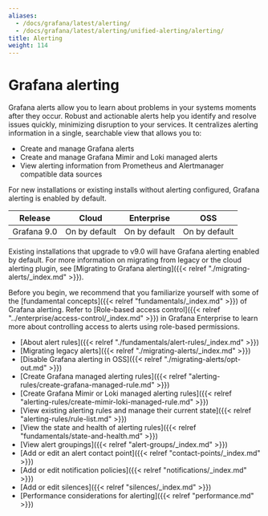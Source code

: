 ```yaml
---
aliases:
  - /docs/grafana/latest/alerting/
  - /docs/grafana/latest/alerting/unified-alerting/alerting/
title: Alerting
weight: 114
---
```


# Grafana alerting

Grafana alerts allow you to learn about problems in your systems moments after they occur. Robust and actionable alerts help you identify and resolve issues quickly, minimizing disruption to your services. It centralizes alerting information in a single, searchable view that allows you to:

- Create and manage Grafana alerts
- Create and manage Grafana Mimir and Loki managed alerts
- View alerting information from Prometheus and Alertmanager compatible data sources

For new installations or existing installs without alerting configured, Grafana alerting is enabled by default.

| Release     | Cloud         | Enterprise    | OSS           |
| ----------- | ------------- | ------------- | ------------- |
| Grafana 9.0 | On by default | On by default | On by default |

Existing installations that upgrade to v9.0 will have Grafana alerting enabled by default. For more information on migrating from legacy or the cloud alerting plugin, see [Migrating to Grafana alerting]({{< relref "./migrating-alerts/_index.md" >}}).

Before you begin, we recommend that you familiarize yourself with some of the [fundamental concepts]({{< relref "fundamentals/_index.md" >}}) of Grafana alerting. Refer to [Role-based access control]({{< relref "../enterprise/access-control/_index.md" >}}) in Grafana Enterprise to learn more about controlling access to alerts using role-based permissions.

- [About alert rules]({{< relref "./fundamentals/alert-rules/_index.md" >}})
- [Migrating legacy alerts]({{< relref "./migrating-alerts/_index.md" >}})
- [Disable Grafana alerting in OSS]({{< relref "./migrating-alerts/opt-out.md" >}})
- [Create Grafana managed alerting rules]({{< relref "alerting-rules/create-grafana-managed-rule.md" >}})
- [Create Grafana Mimir or Loki managed alerting rules]({{< relref "alerting-rules/create-mimir-loki-managed-rule.md" >}})
- [View existing alerting rules and manage their current state]({{< relref "alerting-rules/rule-list.md" >}})
- [View the state and health of alerting rules]({{< relref "fundamentals/state-and-health.md" >}})
- [View alert groupings]({{< relref "alert-groups/_index.md" >}})
- [Add or edit an alert contact point]({{< relref "contact-points/_index.md" >}})
- [Add or edit notification policies]({{< relref "notifications/_index.md" >}})
- [Add or edit silences]({{< relref "silences/_index.md" >}})
- [Performance considerations for alerting]({{< relref "performance.md" >}})